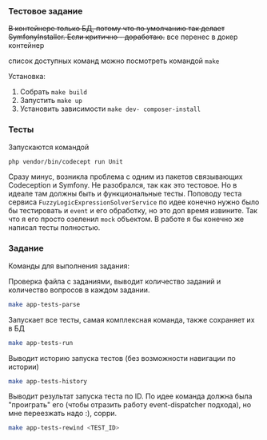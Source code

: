 ### Тестовое задание

~~В контейнере только БД, потому что по умолчанию так делает SymfonyInstaller. Если критично - доработаю.~~
все перенес в докер контейнер

список доступных команд можно посмотреть командой `make`

Установка: 

1. Собрать `make build`
2. Запустить `make up`
3. Установить зависимости `make dev- composer-install`


### Тесты

Запускаются командой 

```bash
php vendor/bin/codecept run Unit 
```

Сразу минус, возникла проблема с одним из пакетов связывающих Codeception и Symfony. Не разобрался, так как это тестовое.  Но в идеале там должны быть и функциональные тесты. Поповоду теста сервиса `FuzzyLogicExpressionSolverService` по идее конечно нужно было бы тестировать и `event` и его обработку, но это доп время извините. Так что я его просто озеленил `mock` объектом. В работе я бы конечно же написал тесты полностью.

### Задание

Команды для выполнения задания:


Проверка файла с заданиями, выводит количество заданий и количество вопросов в каждом задании.
```bash
make app-tests-parse
```

Запускает все тесты, самая комплексная команда, также сохраняет их в БД
```bash
make app-tests-run
```

Выводит историю запуска тестов (без возможности навигации по истории)
```bash
make app-tests-history
```

Выводит результат запуска теста по ID. По идее команда должна была "проиграть" его (чтобы отразить работу event-dispatcher подхода), но мне переезжать надо :), сорри.
```bash
make app-tests-rewind <TEST_ID>
```
